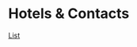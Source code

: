# Hotels & Contacts

[List](Hotels%20&%20Contacts%2075a5dae146504fb0ac86e75e05476b10/List%20d96d8f3d392b408aaa718b9f3f172b3c.csv)